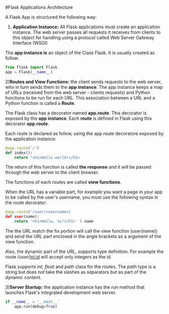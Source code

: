#Flask Applications Architecture

A Flask App is structured the following way:

1) **Application Instance:** All Flask applications must create an application instance. The web server
passes all requests it receives from clients to this object for handling using a protocol called 
Web Server Gateway Interface (WSGI)

The **app instance is** an object of the Class Flask. It is usually created as follow:

```python
from flask import Flask
app = Flask(__name__)
```

2)**Routes and View Functions:** the client sends requests to the web server, who in turn sends them to
the **app instance**. The app instance keeps a map of URLs (received from the web server - clients requests)
and Python functions to be run for each URL. This association between a URL and a Python function is
called a **Route**.

The Flask class has a decorator named **app.route**. This decorator is exposed by the **app instance**.
Each **route** is defined in Flask using this decorator **app.route**.

Each route is declared as follow, using the app.route decoratore exposed by the application instance:

```python
@app.route('/')
def index():
	return "<h1>Hello world!</h1>
```
The return of this function is called **the response** and it will be passed through the web server to the
client browser.

The functions of each routes are called **view functions**.

When the URL has a variable part, for example you want a page in your app to be called by the user's username,
you must use the following syntax in the route decorator:

```python
@app.route('/user/<username>)
def user(name):
	return '<h1>Hello, %s!</h1>' % name
```
The the URL match the fix portion will call the view function (user(name)) and send the URL part enclosed in the angle
brackets as a argument of the view function.

Also, the dynamic part of the URL, supports type definition. For example the route */user/<int:id>* will accept
only integers as the id.

Flask supports *int, float* and *path* class for the routes. The *path* type is a string but does not 
take the slashes as separators but as part of the dynamic content.

3)**Server Startup:** the application instance has the *run* method that launches 
Flask's integrated development web server.

```python
if __name__ = '__main__'
	app.run(debug=True)
```
